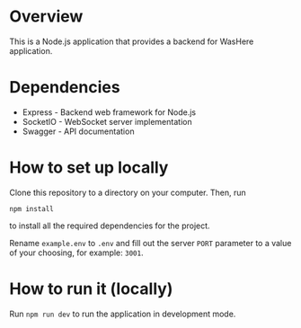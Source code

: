 # Overview

This is a Node.js application that provides a backend for WasHere application.

# Dependencies

- Express - Backend web framework for Node.js
- SocketIO - WebSocket server implementation
- Swagger - API documentation

# How to set up locally

Clone this repository to a directory on your computer. Then, run

```
npm install
```

to install all the required dependencies for the project.

Rename `example.env` to `.env` and fill out the server `PORT` parameter to a value of your choosing, for example: `3001`.

# How to run it (locally)

Run `npm run dev` to run the application in development mode.
